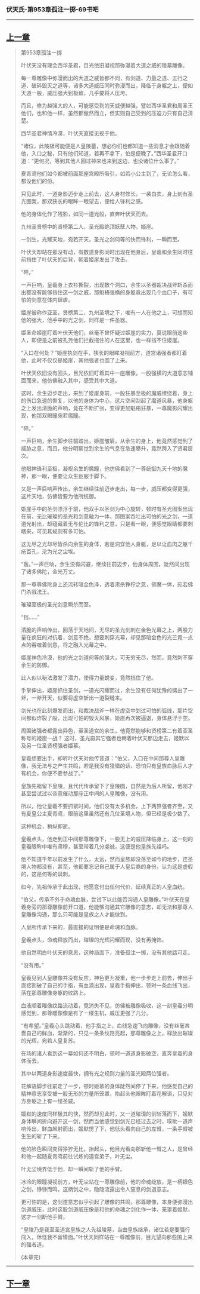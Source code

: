 ### 伏天氏-第953章孤注一掷-69书吧

--------
[上一章](./192a568ac7b4c1fb2712c5b0570d1f7e.md)
--------


>
>
>
>第953章孤注一掷
>
>叶伏天没有理会西华圣君，目光依旧凝视那弥漫着大道之威的陵墓雕像。
>
>每一尊雕像中弥漫而出的大道之威皆都不同，有剑道、力量之道、五行之道、破碎毁灭之道等，诸多大道威压同时弥漫而出，降临于身躯之上，便如天道一般，威压强大到极致，几乎要将人压垮。
>
>而且，修为越强大的人，可能感受到的天威便越强，譬如西华圣君和周圣王他们，也和他一样，虽然都傲然而立，但实则自己受到的压迫力只有自己清楚。
>
>西华圣君神情冷漠，叶伏天直接无视于他。
>
>“诸位，此陵极可能便是人皇陵墓，想必你们也都知道一些消息才会跟随着他，入口之秘，只有他们知道，若再不拿下，怕是便晚了。”西华圣君开口道：“更何况，等到其他人回过神来也来到这边，也没诸位什么事了。”
>
>夏青鸢他们如今都被前面那座宫殿所吸引，如若小公主到了，无论怎么看，都没他们的份。
>
>只见此时，一道身影迈步走上前去，这人身材修长，一袭白衣，身上刻有圣光图案，那双狭长的眼眸一眼望去，便给人锋利之感。
>
>他的身体化作了残影，如同一道光般，直奔叶伏天而去。
>
>九州圣贤榜中的贤榜第二人，圣光殿绝顶妖孽人物，姬崖。
>
>一剑生，光耀天地，宛若开天，圣光之剑何等的快而锋利，一瞬而至。
>
>叶伏天却站在那没有动，有数道身影同时出现在他身后，皇羲和余生同时往前挡住了叶伏天的后背，朝着姬崖发出了攻击。
>
>“砰。”
>
>一声巨响，皇羲身上衣衫撕裂，出现数个洞口，余生以圣器裁决战斧斩杀而出都没有能够挡住这一剑之威，那魁梧强横的身躯竟出现几个血口子，有可怕的剑意在体内肆虐。
>
>姬崖被称作亚圣，贤榜第二，九州圣境之下，唯有一人在他之上，可想而知他的强大，他手中的光之剑，同样是一件圣器。
>
>姬圣命姬崖盯着叶伏天他们，丝毫不曾怀疑过姬崖的实力，莫说眼前这些人，即便是之前被孔尧他们拦截拖住的人在这里，也一样挡不住姬崖。
>
>“入口在何处？”姬崖执剑在手，狭长的眼眸凝视前方，道宫诸强者都盯着他，此时不仅仅是姬崖，其他强者也围了上来。
>
>叶伏天依旧没有回头，目光依旧盯着其中一座雕像，一股强横的大道意志铺面而来，他仿佛融入其中，感受其中大道。
>
>这时，余生迈步走出，来到了姬崖身前，一股狂暴至极的魔威缭绕着，身上的伤口急速的恢复，以他的身体为中心，这片空间刮起了魔道风暴，他身躯之上发出清脆的声响，竟在不断扩张，变得更加魁梧狂暴，一尊魔影闪耀出现，他那双眼瞳宛若魔瞳。
>
>“砰。”
>
>一声巨响，余生脚步往前踏出，姬崖皱眉，从余生的身上，他竟然感觉到了威胁之意，而且，他分明察觉到余生的气息在急速攀升，竟然跨入了贤君层次。
>
>他眼神锋利至极，凝视余生的魔瞳，他仿佛看到了一尊统御九天十地的魔神，那一眼，便要让众生臣服于脚下。
>
>又是一声巨响声传出，余生继续往前迈步走出，每一步，威压都变得更强，这片天地，仿佛皆要为他所统御。
>
>姬崖手中的圣剑漂浮于前，他双手以圣剑为中心旋转，顿时有圣光图案出现在前，无比璀璨的圣光和剑意融为一体，那图案吞吐出可怕的光之剑，一道道光射出，却蕴藏着无与伦比的锋利之意，只是看一眼，便感觉眼睛都要刺瞎来，可见其规则有多可怕。
>
>这无尽之光却尽皆杀向余生的身体，若是洞穿他人身躯，足以让血肉之躯千疮百孔，沦为光之尘埃。
>
>“轰。”一声巨响，余生没有闪避，继续往前迈步，他身体周围，陡然间出现了诸多佛陀，金光万丈。
>
>那一尊尊佛陀身上还流转暗金色泽，透着肃杀狰狞之意，佛魔一体，宛若佛门杀戮法王。
>
>璀璨至极的圣光剑意瞬杀而至。
>
>“铛……”
>
>清脆的声响传出，回荡于天地间，无尽的圣光剑刺在金色光幕之上，两股力量在疯狂的对抗着，剑意不绝，想要刺穿光幕，却见那暗金色的光芒竟一点点的吞噬着剑意，将之融入光幕之中。
>
>姬崖神色冷漠，他的光之剑道何等的强大，可无穷无尽，然而，竟然刺不穿余生的防御。
>
>此人似以秘法激发了潜力，使得力量蜕变，竟然挡住了他。
>
>手掌伸出，姬崖抓住圣剑，一道光闪耀而过，余生没有任何犹豫的劈出了一斧，一斧开天，似要将虚空斩出一道裂缝来。
>
>剑光也在此刻爆发而出，和裁决战斧一样在虚空中划过可怕的弧线，那片空间都似炸裂了般，出现可怕的毁灭风暴，姬崖再次被逼退，身体悬浮于空。
>
>周围诸强者都露出异色，至圣道宫的余生，他竟然能够和贤榜第二有着亚圣称号的姬崖一战？
>这时，圣光殿其它强者也朝着叶伏天那边走去，姬默以及另一位圣贤榜强者姬慕。
>
>皇羲想要出手，却听叶伏天对他传音道：“伯父，入口在中间那尊人皇雕像，我无法与之产生共鸣，若是我没有猜错的话，恐怕只有皇族血脉后人才有机会，你便不要参战了。”
>
>皇族先祖留下皇陵，且代代传承留下了皇陵图，自然是为后人所留，他刚才甚至尝试过以帝意催动那座正中间的人皇雕像，没有用。
>
>所以，他让皇羲不要抓紧时间，他们没有太多机会，上下两界强者齐至，又有夏皇公主夏青鸢，眼前这里虽然还有几位圣境人物，但已经是极少数了。
>
>这种机会，稍纵即逝。
>
>皇羲点头，他走到正中间那尊雕像下，一股无上的威压降临身上，这一刻的皇羲眼眸中唯有肃穆，甚至带着几分虔诚，这便是他皇族先祖吗。
>
>他不知道千年以前发生了什么，太远，然而皇族却没落至如今的地步，连圣境人物都没有，甚至，他都要忘记自己属于人皇后裔的身份，认为这是虚假的，这是何等的讽刺。
>
>如今，先祖传承于此出现，他愿意付出任何代价，延续真正的人皇血统。
>
>“伯父，传承不外乎命魂血脉，尝试下以此能否沟通人皇雕像。”叶伏天在皇羲身旁的那尊雕像前开口道，他能够沟通其它雕像的意志，却无法和那尊人皇雕像沟通，那么只可能是皇族之人才能做到。
>
>人皇所传承下来的，最直接的证明便是命魂和血脉。
>
>皇羲点头，命魂释放而出，璀璨的光辉闪耀而现，没有再掩饰。
>
>他自然明白叶伏天的意思，这种局面下，准备孤注一掷，没有其他路可走。
>
>“没有用。”
>
>皇羲见到人皇雕像并没有反应，神色更为凝重，他一步步走上前去，伸出手直接割破了自己的手指，有血滴出现，皇羲手指伸出，顿时一条血线飞出，落在那尊雕像身躯的纹路上。
>
>血液顺着雕像纹路流动着，竟消失不见，仿佛被雕像吸收，这一刻皇羲分明感觉到，那尊雕像像是有了一缕生机，威压更强了几分。
>
>“有希望。”皇羲心头跳动着，他手指之上，血线急速飞向雕像，没有丝毫吝啬自己的鲜血，渐渐的，只见一条条纹路亮起，那尊雕像之上，释放出璀璨的光辉，宛若人皇复苏。
>
>在场的诸人看到这一幕如何还不明白，顿时一道道身影破空，直奔皇羲的身体而去。
>
>其中以两道身影速度最快，拥有光之规则力量的圣光殿两位强者。
>
>花解语脚步往前走了一步，顿时姬慕的身体陡然间停了下来，他感觉自己的精神意志享受被一股无形的力量所笼罩，抬起头他眼眸盯着花解语，只见对方身躯之上有一缕圣威。
>
>姬默的速度同样极其的快，然而却见此时，又一道璀璨的剑斩落而下，姬默身体瞬间折向避开这一剑，然而当他感觉到剑光已经过去之时，噗呲一道声响传出，鲜血飙射而出，姬默愣了下，他低头看向自己的左臂，一条手臂被生生的斩了下来。
>
>他的脸色瞬间变得狰狞无比，抬起头，他目光看向那斩他一臂之人，是曾经和他一起随夏青鸢前往试炼的道宫弟子，叶无尘。
>
>叶无尘境界低于他，却一瞬间斩了他的手臂。
>
>冰冷的眼瞳凝视前方，叶无尘站在一尊雕像前，他的命魂绽放，是一柄银色之剑，铮铮而鸣，这柄剑之中，隐隐流露出令人窒息的剑道意志。
>
>更可怕的是，这剑道意志似乎引起了雕像的共鸣，那尊雕像，本身便弥漫出剑道威压，此时这股剑道威压像是和他的命魂之剑化作一体，笼罩着姬默，这才一剑断他手臂。
>
>“皇陵乃是我至圣道宫皇族之人先祖陵墓，当由皇族继承，诸位若是要强行闯入，休怪我不留情面。”叶伏天同样站在一尊雕像前，目光望向那些围上来的强者道。
>
>(本章完)
>
>

--------
[下一章](./188a1d9e214d9ed8cd13255011712c32.md)
--------
